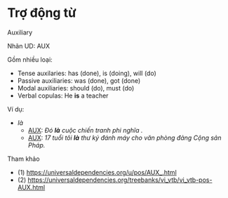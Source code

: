 # Trợ động từ 

Auxiliary

Nhãn UD: AUX  

Gồm nhiều loại:

* Tense auxilaries: has (done), is (doing), will (do)
* Passive auxiliaries: was (done), got (done)
* Modal auxiliaries: should (do), must (do)
* Verbal copulas: He **is** a teacher

Ví dụ:

* *là*
  * [AUX](#): *Đó **là** cuộc chiến tranh phi nghĩa .*
  * [AUX](#): *17 tuổi tôi **là** thư ký đánh máy cho văn phòng đảng Cộng sản Pháp.*

Tham khảo
 
* (1) https://universaldependencies.org/u/pos/AUX_.html
* (2) https://universaldependencies.org/treebanks/vi_vtb/vi_vtb-pos-AUX.html